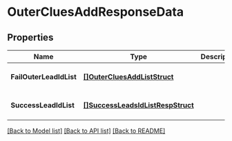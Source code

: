 # OuterCluesAddResponseData

## Properties
Name | Type | Description | Notes
------------ | ------------- | ------------- | -------------
**FailOuterLeadIdList** | [**[]OuterCluesAddListStruct**](OuterCluesAddListStruct.md) |  | [optional] [default to null]
**SuccessLeadIdList** | [**[]SuccessLeadsIdListRespStruct**](success_leads_id_list_resp_struct.md) |  | [optional] [default to null]

[[Back to Model list]](../README.md#documentation-for-models) [[Back to API list]](../README.md#documentation-for-api-endpoints) [[Back to README]](../README.md)


